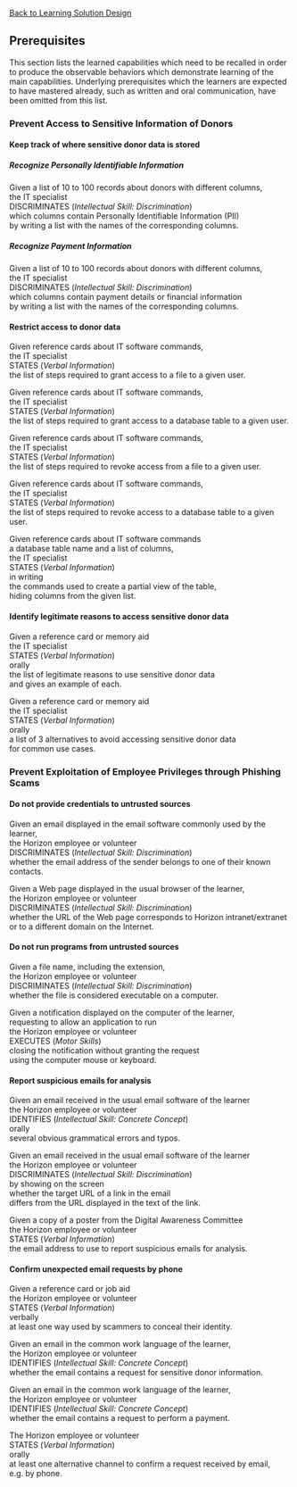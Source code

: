 [Back to Learning Solution Design](600-LEARNING-SOLUTION-DESIGN.md)
## Prerequisites

This section lists the learned capabilities which need to be recalled
in order to produce the observable behaviors which demonstrate learning
of the main capabilities. Underlying prerequisites which the learners are
expected to have mastered already, such as written and oral communication,
have been omitted from this list.

### Prevent Access to Sensitive Information of Donors

#### Keep track of where sensitive donor data is stored

##### Recognize Personally Identifiable Information

Given a list of 10 to 100 records about donors with different columns,  
the IT specialist  
DISCRIMINATES (*Intellectual Skill: Discrimination*)  
which columns contain Personally Identifiable Information (PII)  
by writing a list with the names of the corresponding columns.

##### Recognize Payment Information

Given a list of 10 to 100 records about donors with different columns,  
the IT specialist  
DISCRIMINATES (*Intellectual Skill: Discrimination*)  
which columns contain payment details or financial information  
by writing a list with the names of the corresponding columns.

#### Restrict access to donor data

Given reference cards about IT software commands,  
the IT specialist  
STATES (*Verbal Information*)  
the list of steps required to grant access to a file to a given user.

Given reference cards about IT software commands,  
the IT specialist  
STATES (*Verbal Information*)  
the list of steps required to grant access to a database table to a given user.

Given reference cards about IT software commands,  
the IT specialist  
STATES (*Verbal Information*)  
the list of steps required to revoke access from a file to a given user.

Given reference cards about IT software commands,  
the IT specialist  
STATES (*Verbal Information*)  
the list of steps required to revoke access to a database table to a given user.

Given reference cards about IT software commands  
a database table name and a list of columns,  
the IT specialist  
STATES (*Verbal Information*)  
in writing  
the commands used to create a partial view of the table,  
hiding columns from the given list.

#### Identify legitimate reasons to access sensitive donor data

Given a reference card or memory aid  
the IT specialist  
STATES (*Verbal Information*)  
orally  
the list of legitimate reasons to use sensitive donor data  
and gives an example of each.

Given a reference card or memory aid  
the IT specialist  
STATES (*Verbal Information*)  
orally  
a list of 3 alternatives to avoid accessing sensitive donor data  
for common use cases.

### Prevent Exploitation of Employee Privileges through Phishing Scams

#### Do not provide credentials to untrusted sources

Given an email displayed in the email software commonly used by the learner,  
the Horizon employee or volunteer  
DISCRIMINATES (*Intellectual Skill: Discrimination*)  
whether the email address of the sender belongs to one of their known contacts.

Given a Web page displayed in the usual browser of the learner,  
the Horizon employee or volunteer  
DISCRIMINATES (*Intellectual Skill: Discrimination*)  
whether the URL of the Web page corresponds to Horizon intranet/extranet  
or to a different domain on the Internet.

#### Do not run programs from untrusted sources

Given a file name, including the extension,  
the Horizon employee or volunteer  
DISCRIMINATES (*Intellectual Skill: Discrimination*)  
whether the file is considered executable on a computer.

Given a notification displayed on the computer of the learner,  
requesting to allow an application to run  
the Horizon employee or volunteer  
EXECUTES (*Motor Skills*)  
closing the notification without granting the request  
using the computer mouse or keyboard.

#### Report suspicious emails for analysis

Given an email received in the usual email software of the learner  
the Horizon employee or volunteer  
IDENTIFIES (*Intellectual Skill: Concrete Concept*)  
orally  
several obvious grammatical errors and typos.

Given an email received in the usual email software of the learner  
the Horizon employee or volunteer  
DISCRIMINATES (*Intellectual Skill: Discrimination*)  
by showing on the screen  
whether the target URL of a link in the email  
differs from the URL displayed in the text of the link.

Given a copy of a poster from the Digital Awareness Committee  
the Horizon employee or volunteer  
STATES (*Verbal Information*)  
the email address to use to report suspicious emails for analysis.

#### Confirm unexpected email requests by phone

Given a reference card or job aid  
the Horizon employee or volunteer  
STATES (*Verbal Information*)  
verbally  
at least one way used by scammers to conceal their identity.

Given an email in the common work language of the learner,  
the Horizon employee or volunteer  
IDENTIFIES (*Intellectual Skill: Concrete Concept*)  
whether the email contains a request for sensitive donor information.

Given an email in the common work language of the learner,  
the Horizon employee or volunteer  
IDENTIFIES (*Intellectual Skill: Concrete Concept*)  
whether the email contains a request to perform a payment.

The Horizon employee or volunteer  
STATES (*Verbal Information*)  
orally  
at least one alternative channel to confirm a request received by email,  
e.g. by phone.
